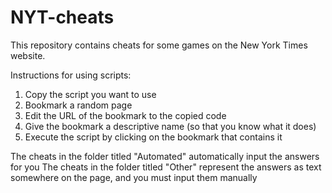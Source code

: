 # NYT-cheats
This repository contains cheats for some games on the New York Times website. 

Instructions for using scripts:

1. Copy the script you want to use
2. Bookmark a random page
3. Edit the URL of the bookmark to the copied code
4. Give the bookmark a descriptive name (so that you know what it does)
5. Execute the script by clicking on the bookmark that contains it

The cheats in the folder titled "Automated" automatically input the answers for you
The cheats in the folder titled "Other" represent the answers as text somewhere on the page, and you must input them manually

